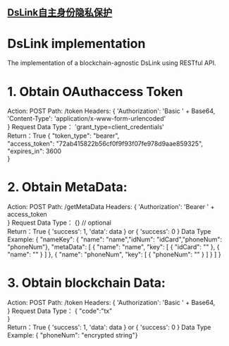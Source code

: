 ## [DsLink自主身份隐私保护](http://www.dslink.net/)
# DsLink implementation

The implementation of a blockchain-agnostic DsLink using RESTful API.

# 1. Obtain OAuthaccess Token

Action: POST 
Path: /token
Headers:
    {
        'Authorization': 'Basic ' + Base64,    
        'Content-Type': 'application/x-www-form-urlencoded'   
    }
Request Data Type：
     'grant_type=client_credentials'  
Return：True
    {
	    "token_type": "bearer",      
	    "access_token": "72ab415822b56cf0f9f93f07fe978d9aae859325",     
	    "expires_in": 3600          
    }
    
 # 2. Obtain MetaData:
 
Action: POST 
Path: /getMetaData
Headers:
    {
        'Authorization': 'Bearer ' + access_token    
    }
Request Data Type：
     {} // optional  
Return：True { 'success': 1, 'data': data } or { 'success': 0 }
Data Type Example:
    {
      "nameKey": { "name": "name","idNum": "idCard","phoneNum": "phoneNum"}, 
      "metaData": [
        {
          "name": "name",
          "key": [
            { "idCard": "" },
            { "name": "" }
          ]
        },
        {
          "name": "phoneNum",
          "key": [ 
            { "phoneNum": "" }
          ]
        }
      ]
    }
    
# 3. Obtain blockchain Data:
 
Action: POST 
Path: /token
Headers:
    {
        'Authorization': 'Basic ' + Base64,    
    }
Request Data Type：
    {
        "code":"tx"         
    }   
Return：True { 'success': 1, 'data': data } or { 'success': 0 }
Data Type Example:
    { "phoneNum": "encrypted string"}
    
